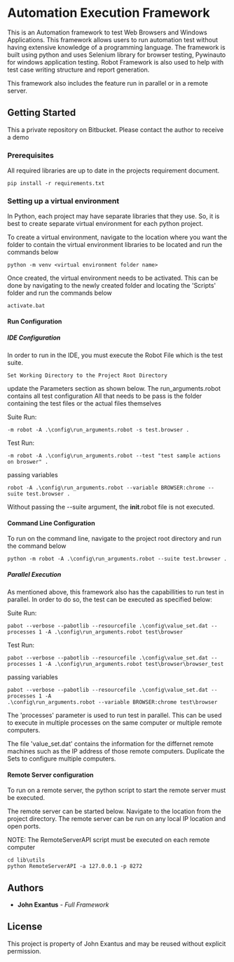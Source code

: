 # Automation Execution Framework

This is an Automation framework to test Web Browsers and Windows Applications. This framework allows users to run automation test without having extensive knowledge of a programming language. The framework is built using python and uses Selenium library for browser testing, Pywinauto for windows application testing. Robot Framework is also used to help with test case writing structure and report generation.

This framework also includes the feature run in parallel or in a remote server. 

## Getting Started

This a private repository on Bitbucket. Please contact the author to receive a demo

### Prerequisites

All required libraries are up to date in the projects requirement document.

```
pip install -r requirements.txt
```

### Setting up a virtual environment

In Python, each project may have separate libraries that they use. So, it is best to create separate virtual environment for each python project.

To create a virtual environment, navigate to the location where you want the folder to contain the virtual environment libraries to be located and run the commands below

```
python -m venv <virtual environment folder name>
```

Once created, the virtual environment needs to be activated. This can be done by navigating to the newly created folder and locating the 'Scripts' folder and run the commands below

```
activate.bat
```

#### Run Configuration

##### IDE Configuration

In order to run in the IDE, you must execute the Robot File which is the test suite.

```
Set Working Directory to the Project Root Directory
```
update the Parameters section as shown below. The run_arguments.robot contains all test configuration
All that needs to be pass is the folder containing the test files or the actual files themselves

Suite Run:
```
-m robot -A .\config\run_arguments.robot -s test.browser .
```

Test Run:
```
-m robot -A .\config\run_arguments.robot --test "test sample actions on broswer" .
```

passing variables
```
robot -A .\config\run_arguments.robot --variable BROWSER:chrome --suite test.browser .
```

Without passing the --suite argument, the __init__.robot file is not executed.

#### Command Line Configuration
To run on the command line, navigate to the project root directory and run the command below
```
python -m robot -A .\config\run_arguments.robot --suite test.browser .
```

##### Parallel Execution

As mentioned above, this framework also has the capabillities to run test in parallel. In order to do so, the test can be executed as specified below: 


Suite Run:
```
pabot --verbose --pabotlib --resourcefile .\config\value_set.dat --processes 1 -A .\config\run_arguments.robot test\browser
```

Test Run:
```
pabot --verbose --pabotlib --resourcefile .\config\value_set.dat --processes 1 -A .\config\run_arguments.robot test\browser\browser_test
```

passing variables
```
pabot --verbose --pabotlib --resourcefile .\config\value_set.dat --processes 1 -A 
.\config\run_arguments.robot --variable BROWSER:chrome test\browser
```

The 'processes' parameter is used to run test in parallel. This can be used to execute in multiple processes on the same computer or multiple remote computers. 

The file 'value_set.dat' contains the information for the differnet remote machines such as the IP address of those remote computers.  Duplicate the Sets to configure multiple computers. 


#### Remote Server configuration
To run on a remote server, the python script to start the remote server must be executed.

The remote server can be started below. Navigate to the location from the project directory. The remote server can be run on any local IP location and open ports.

NOTE: The RemoteServerAPI script must be executed on each remote computer

```
cd lib\utils
python RemoteServerAPI -a 127.0.0.1 -p 8272
```

## Authors

* **John Exantus** - *Full Framework*

## License

This project is property of John Exantus and may be reused without explicit permission.
